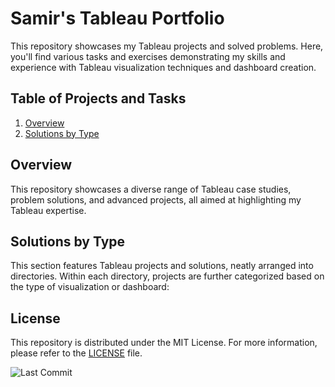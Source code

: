 # Samir's Tableau Portfolio

This repository showcases my Tableau projects and solved problems. Here, you'll find various tasks and exercises demonstrating my skills and experience with Tableau visualization techniques and dashboard creation.

## Table of Projects and Tasks

1. [Overview](#overview)
2. [Solutions by Type](#solutions-by-type)

## Overview
This repository showcases a diverse range of Tableau case studies, problem solutions, and advanced projects, all aimed at highlighting my Tableau expertise.

## Solutions by Type
This section features Tableau projects and solutions, neatly arranged into directories. Within each directory, projects are further categorized based on the type of visualization or dashboard:

## License

This repository is distributed under the MIT License. For more information, please refer to the [LICENSE](LICENSE) file.

![Last Commit](https://img.shields.io/github/last-commit/samiralikperov/tableau-portfolio?color=black&label=Last%20Commit&style=for-the-badge)
